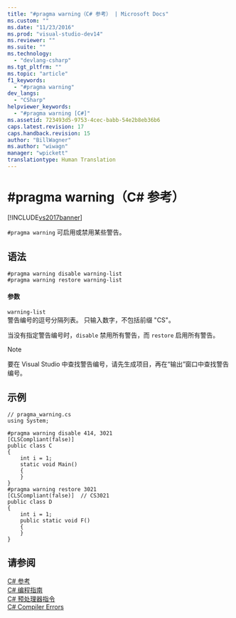 ```yaml
---
title: "#pragma warning（C# 参考） | Microsoft Docs"
ms.custom: ""
ms.date: "11/23/2016"
ms.prod: "visual-studio-dev14"
ms.reviewer: ""
ms.suite: ""
ms.technology: 
  - "devlang-csharp"
ms.tgt_pltfrm: ""
ms.topic: "article"
f1_keywords: 
  - "#pragma warning"
dev_langs: 
  - "CSharp"
helpviewer_keywords: 
  - "#pragma warning [C#]"
ms.assetid: 723493d5-9753-4cec-babb-54e2b8eb36b6
caps.latest.revision: 17
caps.handback.revision: 15
author: "BillWagner"
ms.author: "wiwagn"
manager: "wpickett"
translationtype: Human Translation
---
```

# #pragma warning（C# 参考）
[!INCLUDE[vs2017banner](../../../csharp/includes/vs2017banner.md)]

`#pragma warning` 可启用或禁用某些警告。  
  
## 语法  
  
```  
#pragma warning disable warning-list  
#pragma warning restore warning-list  
```  
  
#### 参数  
 `warning-list`  
 警告编号的逗号分隔列表。  只输入数字，不包括前缀 "CS"。  
  
 当没有指定警告编号时，`disable` 禁用所有警告，而 `restore` 启用所有警告。  
  
> [!NOTE]
>  要在 Visual Studio 中查找警告编号，请先生成项目，再在“输出”窗口中查找警告编号。  
  
## 示例  
  
```  
// pragma_warning.cs  
using System;  
  
#pragma warning disable 414, 3021  
[CLSCompliant(false)]  
public class C  
{  
    int i = 1;  
    static void Main()  
    {  
    }  
}  
#pragma warning restore 3021  
[CLSCompliant(false)]  // CS3021  
public class D  
{  
    int i = 1;  
    public static void F()  
    {  
    }  
}  
```  
  
## 请参阅  
 [C\# 参考](../../../csharp/language-reference/index.md)   
 [C\# 编程指南](../../../csharp/programming-guide/index.md)   
 [C\# 预处理器指令](../../../csharp/language-reference/preprocessor-directives/index.md)   
 [C\# Compiler Errors](../../../csharp/language-reference/compiler-messages/index.md)